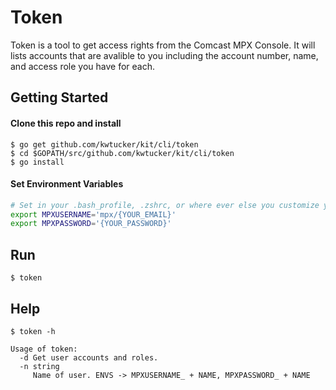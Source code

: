 # Token

Token is a tool to get access rights from the Comcast MPX Console. It will lists accounts that are avalible to you including the account number, name, and access role you have for each.

## Getting Started

#### Clone this repo and install
 
```shell
$ go get github.com/kwtucker/kit/cli/token
$ cd $GOPATH/src/github.com/kwtucker/kit/cli/token
$ go install
```
#### Set Environment Variables

```bash
# Set in your .bash_profile, .zshrc, or where ever else you customize your environment
export MPXUSERNAME='mpx/{YOUR_EMAIL}'
export MPXPASSWORD='{YOUR_PASSWORD}'
```

## Run

```shell
$ token
```

## Help

```shell
$ token -h

Usage of token:
  -d Get user accounts and roles.
  -n string
     Name of user. ENVS -> MPXUSERNAME_ + NAME, MPXPASSWORD_ + NAME
```